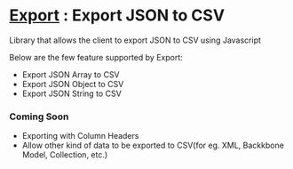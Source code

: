 
# <a href="https://github.com/NaveenKY/Export">Export</a> : Export JSON to CSV
Library that allows the client to export JSON to CSV using Javascript


Below are the few feature supported by Export:
- Export JSON Array to CSV
- Export JSON Object to CSV
- Export JSON String to CSV


###  Coming Soon
- Exporting with Column Headers
- Allow other kind of data to be exported to CSV(for eg. XML, Backkbone Model, Collection, etc.)
